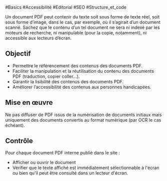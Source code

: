
#Basics #Accessibilité #Editorial #SEO #Structure_et_code

Un document PDF peut contenir du texte soit sous forme de texte réel, soit sous forme d’image, dans le cas, par exemple, où il s’agirait d’un document scanné. Sachez que le contenu d’un tel document ne sera ni indexé par les moteurs de recherche, ni manipulable (pour la copie, notamment), ni accessible aux lecteurs d’écran.


## Objectif

* Permettre le référencement des contenus des documents PDF.
* Faciliter la manipulation et la réutilisation du contenu des documents PDF (traduction, copier coller…).
* Garantir la lisibilité des contenus des documents PDF.
* Améliorer l’accessibilité des contenus aux personnes handicapées.

## Mise en œuvre

Ne pas diffuser de PDF issus de la numérisation de documents initiaux mais uniquement des documents convertis au format numérique (par OCR le cas échéant).

## Contrôle

Pour chaque document PDF interne publié dans le site :

* Afficher ou ouvrir le document
* Vérifier que le texte affiché est immédiatement sélectionnable à l'écran ou bien qu'il peut être consulté dans un lecteur d'écran.

